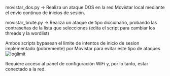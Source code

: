 movistar_dos.py -> Realiza un ataque DOS en la red Movistar local mediante el envío continuo de inicios de sesión. 

movistar_brute.py -> Realiza un ataque de tipo diccionario, probando las contraseñas de la lista que selecciones (edita el script para cambiar los threads y la wordlist)

Ambos scripts bypasean el limite de intentos de inicio de sesion implementado (pobremente) por Movistar para evitar este tipo de ataques 
![loglimit](https://user-images.githubusercontent.com/92279236/138266890-609b1203-1ef8-4255-b5a0-f63864a42b08.png)

Requiere acceso al panel de configuración WiFi y, por lo tanto, estar conectado a la red.
